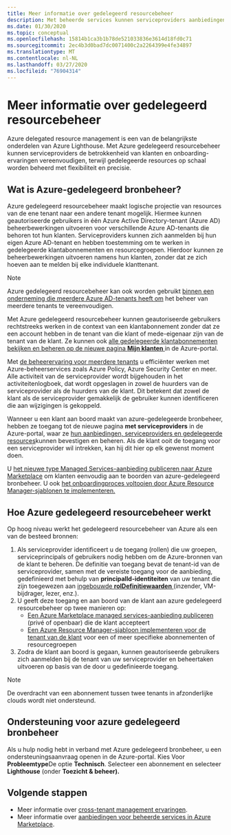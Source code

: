 ```yaml
---
title: Meer informatie over gedelegeerd resourcebeheer
description: Met beheerde services kunnen serviceproviders aanbiedingen voor resourcebeheer verkopen aan klanten in Azure Marketplace.
ms.date: 01/30/2020
ms.topic: conceptual
ms.openlocfilehash: 15814b1ca3b1b78de521033836e3614d18fd0c71
ms.sourcegitcommit: 2ec4b3d0bad7dc0071400c2a2264399e4fe34897
ms.translationtype: MT
ms.contentlocale: nl-NL
ms.lasthandoff: 03/27/2020
ms.locfileid: "76904314"
---
```

# <a name="azure-delegated-resource-management"></a>Meer informatie over gedelegeerd resourcebeheer

Azure delegated resource management is een van de belangrijkste onderdelen van Azure Lighthouse. Met Azure gedelegeerd resourcebeheer kunnen serviceproviders de betrokkenheid van klanten en onboarding-ervaringen vereenvoudigen, terwijl gedelegeerde resources op schaal worden beheerd met flexibiliteit en precisie.

## <a name="what-is-azure-delegated-resource-management"></a>Wat is Azure-gedelegeerd bronbeheer?

Azure gedelegeerd resourcebeheer maakt logische projectie van resources van de ene tenant naar een andere tenant mogelijk. Hiermee kunnen geautoriseerde gebruikers in één Azure Active Directory-tenant (Azure AD) beheerbewerkingen uitvoeren voor verschillende Azure AD-tenants die behoren tot hun klanten. Serviceproviders kunnen zich aanmelden bij hun eigen Azure AD-tenant en hebben toestemming om te werken in gedelegeerde klantabonnementen en resourcegroepen. Hierdoor kunnen ze beheerbewerkingen uitvoeren namens hun klanten, zonder dat ze zich hoeven aan te melden bij elke individuele klanttenant.

> [!NOTE]
> Azure gedelegeerd resourcebeheer kan ook worden gebruikt [binnen een onderneming die meerdere Azure AD-tenants heeft om](enterprise.md) het beheer van meerdere tenants te vereenvoudigen.

Met Azure gedelegeerd resourcebeheer kunnen geautoriseerde gebruikers rechtstreeks werken in de context van een klantabonnement zonder dat ze een account hebben in de tenant van die klant of mede-eigenaar zijn van de tenant van de klant. Ze kunnen ook [alle gedelegeerde klantabonnementen bekijken en beheren op de nieuwe pagina **Mijn klanten** ](../how-to/view-manage-customers.md) in de Azure-portal.

Met [de beheerervaring voor meerdere tenants](cross-tenant-management-experience.md) u efficiënter werken met Azure-beheerservices zoals Azure Policy, Azure Security Center en meer. Alle activiteit van de serviceprovider wordt bijgehouden in het activiteitenlogboek, dat wordt opgeslagen in zowel de huurders van de serviceprovider als de huurders van de klant. Dit betekent dat zowel de klant als de serviceprovider gemakkelijk de gebruiker kunnen identificeren die aan wijzigingen is gekoppeld.

Wanneer u een klant aan boord maakt van azure-gedelegeerde bronbeheer, hebben ze toegang tot de nieuwe pagina **met serviceproviders** in de Azure-portal, waar ze [hun aanbiedingen, serviceproviders en gedelegeerde resources](../how-to/view-manage-service-providers.md)kunnen bevestigen en beheren. Als de klant ooit de toegang voor een serviceprovider wil intrekken, kan hij dit hier op elk gewenst moment doen.

U [het nieuwe type Managed Services-aanbieding publiceren naar Azure Marketplace](../how-to/publish-managed-services-offers.md) om klanten eenvoudig aan te boorden van azure-gedelegeerd bronbeheer. U ook [het onboardingproces voltooien door Azure Resource Manager-sjablonen te implementeren.](../how-to/onboard-customer.md)

## <a name="how-azure-delegated-resource-management-works"></a>Hoe Azure gedelegeerd resourcebeheer werkt

Op hoog niveau werkt het gedelegeerd resourcebeheer van Azure als een van de besteed bronnen:

1. Als serviceprovider identificeert u de toegang (rollen) die uw groepen, serviceprincipals of gebruikers nodig hebben om de Azure-bronnen van de klant te beheren. De definitie van toegang bevat de tenant-id van de serviceprovider, samen met de vereiste toegang voor de aanbieding, gedefinieerd met behulp van **principalId-identiteiten** van uw tenant die zijn toegewezen aan [ingebouwde **rolDefinitiewaarden** ](../../role-based-access-control/built-in-roles.md) (inzender, VM-bijdrager, lezer, enz.).
2. U geeft deze toegang en aan boord van de klant aan azure gedelegeerd resourcebeheer op twee manieren op:
   - [Een Azure Marketplace managed services-aanbieding publiceren](../how-to/publish-managed-services-offers.md) (privé of openbaar) die de klant accepteert
   - [Een Azure Resource Manager-sjabloon implementeren voor de tenant van de klant](../how-to/onboard-customer.md) voor een of meer specifieke abonnementen of resourcegroepen
3. Zodra de klant aan boord is gegaan, kunnen geautoriseerde gebruikers zich aanmelden bij de tenant van uw serviceprovider en beheertaken uitvoeren op basis van de door u gedefinieerde toegang.

> [!NOTE]
> De overdracht van een abonnement tussen twee tenants in afzonderlijke clouds wordt niet ondersteund.

## <a name="support-for-azure-delegated-resource-management"></a>Ondersteuning voor azure gedelegeerd bronbeheer

Als u hulp nodig hebt in verband met Azure gedelegeerd bronbeheer, u een ondersteuningsaanvraag openen in de Azure-portal. Kies Voor **Probleemtype**De optie **Technisch**. Selecteer een abonnement en selecteer **Lighthouse** (onder **Toezicht & beheer).**

## <a name="next-steps"></a>Volgende stappen

- Meer informatie over [cross-tenant management ervaringen](cross-tenant-management-experience.md).
- Meer informatie over [aanbiedingen voor beheerde services in Azure Marketplace](managed-services-offers.md).